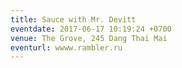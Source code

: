 ```yaml
---
title: Sauce with Mr. Devitt
eventdate: 2017-06-17 10:19:24 +0700
venue: The Grove, 245 Dang Thai Mai
eventurl: wwww.rambler.ru
---
```

